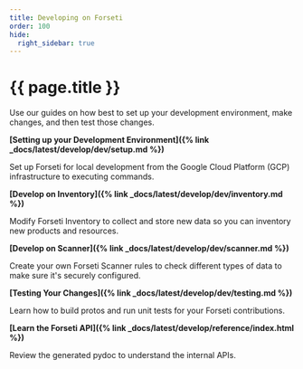 ```yaml
---
title: Developing on Forseti
order: 100
hide:
  right_sidebar: true
---
```


# {{ page.title }} 

Use our guides on how best to set up your development environment, make changes,
and then test those changes.

**[Setting up your Development Environment]({% link _docs/latest/develop/dev/setup.md %})**

Set up Forseti for local development from the Google Cloud Platform (GCP)
infrastructure to executing commands.

**[Develop on Inventory]({% link _docs/latest/develop/dev/inventory.md %})**

Modify Forseti Inventory to collect and store new data so you can inventory
new products and resources.

**[Develop on Scanner]({% link _docs/latest/develop/dev/scanner.md %})**

Create your own Forseti Scanner rules to check different types of data to
make sure it's securely configured.

**[Testing Your Changes]({% link _docs/latest/develop/dev/testing.md %})**

Learn how to build protos and run unit tests for your Forseti contributions.
  
**[Learn the Forseti API]({% link _docs/latest/develop/reference/index.html %})**

Review the generated pydoc to understand the internal APIs.
